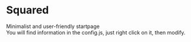 # Squared
Minimalist and user-friendly startpage </br>
You will find information in the config.js, just right click on it, then modify.
